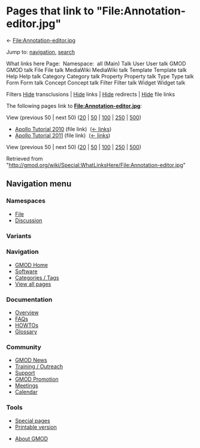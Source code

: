 <div id="mw-page-base" class="noprint">

</div>

<div id="mw-head-base" class="noprint">

</div>

<div id="content" class="mw-body" role="main">

<span id="top"></span>

<div id="mw-js-message" style="display:none;">

</div>



# <span dir="auto">Pages that link to "File:Annotation-editor.jpg"</span>

<div id="bodyContent">

<div id="contentSub">

←
[File:Annotation-editor.jpg](/wiki/File:Annotation-editor.jpg "File:Annotation-editor.jpg")

</div>

<div id="jump-to-nav" class="mw-jump">

Jump to: [navigation](#mw-navigation), [search](#p-search)

</div>

<div id="mw-content-text">

What links here Page:  Namespace:  all (Main) Talk User User talk GMOD
GMOD talk File File talk MediaWiki MediaWiki talk Template Template talk
Help Help talk Category Category talk Property Property talk Type Type
talk Form Form talk Concept Concept talk Filter Filter talk Widget
Widget talk

Filters
[Hide](/mediawiki/index.php?title=Special:WhatLinksHere/File:Annotation-editor.jpg&hidetrans=1 "Special:WhatLinksHere/File:Annotation-editor.jpg")
transclusions \|
[Hide](/mediawiki/index.php?title=Special:WhatLinksHere/File:Annotation-editor.jpg&hidelinks=1 "Special:WhatLinksHere/File:Annotation-editor.jpg")
links \|
[Hide](/mediawiki/index.php?title=Special:WhatLinksHere/File:Annotation-editor.jpg&hideredirs=1 "Special:WhatLinksHere/File:Annotation-editor.jpg")
redirects \|
[Hide](/mediawiki/index.php?title=Special:WhatLinksHere/File:Annotation-editor.jpg&hideimages=1 "Special:WhatLinksHere/File:Annotation-editor.jpg")
file links

The following pages link to
**[File:Annotation-editor.jpg](/wiki/File:Annotation-editor.jpg "File:Annotation-editor.jpg")**:

View (previous 50 \| next 50)
([20](/mediawiki/index.php?title=Special:WhatLinksHere/File:Annotation-editor.jpg&limit=20 "Special:WhatLinksHere/File:Annotation-editor.jpg")
\|
[50](/mediawiki/index.php?title=Special:WhatLinksHere/File:Annotation-editor.jpg&limit=50 "Special:WhatLinksHere/File:Annotation-editor.jpg")
\|
[100](/mediawiki/index.php?title=Special:WhatLinksHere/File:Annotation-editor.jpg&limit=100 "Special:WhatLinksHere/File:Annotation-editor.jpg")
\|
[250](/mediawiki/index.php?title=Special:WhatLinksHere/File:Annotation-editor.jpg&limit=250 "Special:WhatLinksHere/File:Annotation-editor.jpg")
\|
[500](/mediawiki/index.php?title=Special:WhatLinksHere/File:Annotation-editor.jpg&limit=500 "Special:WhatLinksHere/File:Annotation-editor.jpg"))

- [Apollo Tutorial
  2010](/wiki/Apollo_Tutorial_2010 "Apollo Tutorial 2010") (file link) ‎
  <span class="mw-whatlinkshere-tools">([←
  links](/mediawiki/index.php?title=Special:WhatLinksHere&target=Apollo+Tutorial+2010 "Special:WhatLinksHere"))</span>
- [Apollo Tutorial
  2011](/wiki/Apollo_Tutorial_2011 "Apollo Tutorial 2011") (file link) ‎
  <span class="mw-whatlinkshere-tools">([←
  links](/mediawiki/index.php?title=Special:WhatLinksHere&target=Apollo+Tutorial+2011 "Special:WhatLinksHere"))</span>

View (previous 50 \| next 50)
([20](/mediawiki/index.php?title=Special:WhatLinksHere/File:Annotation-editor.jpg&limit=20 "Special:WhatLinksHere/File:Annotation-editor.jpg")
\|
[50](/mediawiki/index.php?title=Special:WhatLinksHere/File:Annotation-editor.jpg&limit=50 "Special:WhatLinksHere/File:Annotation-editor.jpg")
\|
[100](/mediawiki/index.php?title=Special:WhatLinksHere/File:Annotation-editor.jpg&limit=100 "Special:WhatLinksHere/File:Annotation-editor.jpg")
\|
[250](/mediawiki/index.php?title=Special:WhatLinksHere/File:Annotation-editor.jpg&limit=250 "Special:WhatLinksHere/File:Annotation-editor.jpg")
\|
[500](/mediawiki/index.php?title=Special:WhatLinksHere/File:Annotation-editor.jpg&limit=500 "Special:WhatLinksHere/File:Annotation-editor.jpg"))

</div>

<div class="printfooter">

Retrieved from
"<http://gmod.org/wiki/Special:WhatLinksHere/File:Annotation-editor.jpg>"

</div>

<div id="catlinks" class="catlinks catlinks-allhidden">

</div>

<div class="visualClear">

</div>

</div>

</div>

<div id="mw-navigation">

## Navigation menu

<div id="mw-head">



<div id="left-navigation">

<div id="p-namespaces" class="vectorTabs" role="navigation"
aria-labelledby="p-namespaces-label">

### Namespaces

- <span id="ca-nstab-image"><a href="/wiki/File:Annotation-editor.jpg" accesskey="c"
  title="View the file page [c]">File</a></span>
- <span id="ca-talk"><a
  href="/mediawiki/index.php?title=File_talk:Annotation-editor.jpg&amp;action=edit&amp;redlink=1"
  accesskey="t"
  title="Discussion about the content page [t]">Discussion</a></span>

</div>

<div id="p-variants" class="vectorMenu emptyPortlet" role="navigation"
aria-labelledby="p-variants-label">

### 

### Variants[](#)

<div class="menu">

</div>

</div>

</div>

<div id="right-navigation">





</div>



</div>

</div>

</div>

<div id="mw-panel">

<div id="p-logo" role="banner">

<a href="/wiki/Main_Page"
style="background-image: url(http://gmod.org/images/GMOD-cogs.png);"
title="Visit the main page"></a>

</div>

<div id="p-Navigation" class="portal" role="navigation"
aria-labelledby="p-Navigation-label">

### Navigation

<div class="body">

- <span id="n-GMOD-Home">[GMOD Home](/wiki/Main_Page)</span>
- <span id="n-Software">[Software](/wiki/GMOD_Components)</span>
- <span id="n-Categories-.2F-Tags">[Categories /
  Tags](/wiki/Categories)</span>
- <span id="n-View-all-pages">[View all
  pages](/wiki/Special:AllPages)</span>

</div>

</div>

<div id="p-Documentation" class="portal" role="navigation"
aria-labelledby="p-Documentation-label">

### Documentation

<div class="body">

- <span id="n-Overview">[Overview](/wiki/Overview)</span>
- <span id="n-FAQs">[FAQs](/wiki/Category:FAQ)</span>
- <span id="n-HOWTOs">[HOWTOs](/wiki/Category:HOWTO)</span>
- <span id="n-Glossary">[Glossary](/wiki/Glossary)</span>

</div>

</div>

<div id="p-Community" class="portal" role="navigation"
aria-labelledby="p-Community-label">

### Community

<div class="body">

- <span id="n-GMOD-News">[GMOD News](/wiki/GMOD_News)</span>
- <span id="n-Training-.2F-Outreach">[Training /
  Outreach](/wiki/Training_and_Outreach)</span>
- <span id="n-Support">[Support](/wiki/Support)</span>
- <span id="n-GMOD-Promotion">[GMOD
  Promotion](/wiki/GMOD_Promotion)</span>
- <span id="n-Meetings">[Meetings](/wiki/Meetings)</span>
- <span id="n-Calendar">[Calendar](/wiki/Calendar)</span>

</div>

</div>

<div id="p-tb" class="portal" role="navigation"
aria-labelledby="p-tb-label">

### Tools

<div class="body">

- <span id="t-specialpages"><a href="/wiki/Special:SpecialPages" accesskey="q"
  title="A list of all special pages [q]">Special pages</a></span>
- <span id="t-print"><a
  href="/mediawiki/index.php?title=Special:WhatLinksHere/File:Annotation-editor.jpg&amp;printable=yes"
  rel="alternate" accesskey="p"
  title="Printable version of this page [p]">Printable version</a></span>

</div>

</div>

</div>

</div>

<div id="footer" role="contentinfo">

- <span id="footer-places-about">[About
  GMOD](/wiki/GMOD:About "GMOD:About")</span>

<!-- -->






</div>
